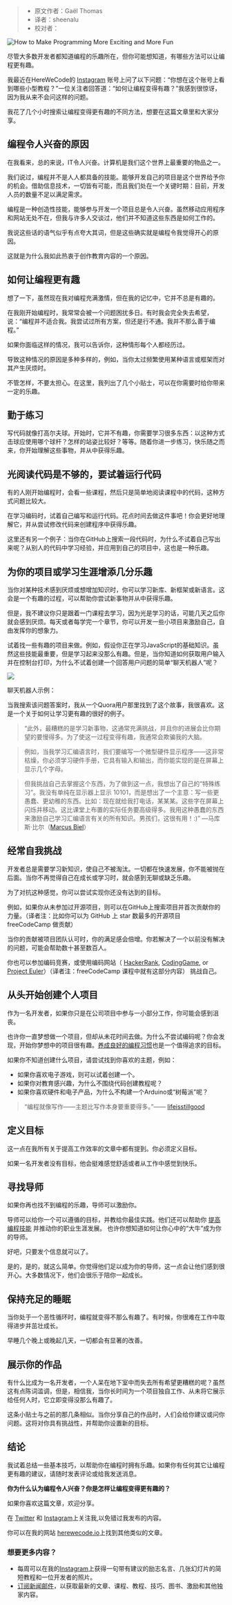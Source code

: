 > * 原文作者：Gaël Thomas
> * 译者：sheenalu
> * 校对者：

![How to Make Programming More Exciting and More Fun](https://www.freecodecamp.org/news/content/images/size/w2000/2020/01/how-to-make-programming-more-exciting-and-more-fun-1.png)

尽管大多数开发者都知道编程的乐趣所在，但你可能想知道，有哪些方法可以让编程更有趣。

我最近在HereWeCode的 [Instagram][1] 账号上问了以下问题：“你想在这个账号上看到哪些小型教程？”一位关注者回答道：“如何让编程变得有趣？”我感到很惊讶，因为我从来不会问这样的问题。

我花了几个小时搜索让编程变得更有趣的不同方法，想要在这篇文章里和大家分享。

## 编程令人兴奋的原因

在我看来，总的来说，IT令人兴奋。计算机是我们这个世界上最重要的物品之一。

我们说过，编程并不是人人都具备的技能。能够开发自己的项目是这个世界给予你的机会。借助信息技术，一切皆有可能，而且我们处在一个关键时期：目前，开发人员的数量不足以满足需求。

编程是一种创造性技能，能够参与开发一个项目总是令人兴奋。虽然移动应用程序和网站无处不在，但我与许多人交谈过，他们并不知道这些东西是如何工作的。

我说这些话的语气似乎有点夸大其词，但是这些确实就是编程令我觉得开心的原因。

这就是为什么我如此热衷于创作教育内容的一个原因。

## 如何让编程更有趣

想了一下，虽然现在我对编程充满激情，但在我的记忆中，它并不总是有趣的。

在我刚开始编程时，我常常会被一个问题困扰多日。有时我会完全失去希望，说：“编程并不适合我。我尝试过所有方案，但还是行不通。我并不那么善于编程。”

如果你面临这样的情况，我可以告诉你，这种情形每个人都经历过。

导致这种情况的原因是多种多样的，例如，当你太过频繁使用某种语言或框架而对其产生厌烦时。

不管怎样，不要太担心。在这里，我列出了几个小贴士，可以在你需要时给你带来一定的乐趣。

## 勤于练习

写代码就像打高尔夫球。开始时，它并不有趣，你需要学习很多东西：以这种方式击球应使用哪个球杆？怎样的站姿比较好？等等。随着你进一步练习，快乐随之而来，你开始理解这些事物，并从中获得乐趣。

## 光阅读代码是不够的，要试着运行代码

有的人刚开始编程时，会看一些课程，然后只是简单地阅读课程中的代码，这种方式问题比较大。

在学习编码时，试着自己编写和运行代码。花点时间去做这件事吧！你会更好地理解它，并从尝试修改代码来创建程序中获得乐趣。

这里还有另一个例子：当你在GitHub上搜索一段代码时，为什么不试着自己写出来呢？从别人的代码中学习经验，并应用到自己的项目中，这也是一种乐趣。

## 为你的项目或学习生涯增添几分乐趣

当你对某种技术感到厌烦或想增加知识时，你可以学习新库、新框架或新语言。这会是一个有趣的过程，可以帮助你尝试新事物并从中获得乐趣。

但是，我不建议你只是跟着一门课程去学习，因为光是学习的话，可能几天之后你就会感到厌烦。每天或者每学完一个章节，你可以开发一些小项目来激励自己，自由发挥你的想象力。

试着找一些有趣的项目来做。例如，假设你正在学习JavaScript的基础知识。虽然这些技能最重要，但是学习起来没那么有趣。但是，当你知道如何获取用户输入并在控制台打印，为什么不试着创建一个回答用户问题的简单“聊天机器人”呢？

![](https://herewecode.io/blog/content/images/2020/01/chatbot-example.png)

聊天机器人示例：

当我搜索该问题答案时，我从一个Quora用户那里找到了这个故事，我很喜欢。这是一个关于如何让学习更有趣的很好的例子。

> “此外，最糟糕的是学习新事物，这通常充满挑战，并且你的进展会比你期望的要慢得多。为了使这一过程变得有趣，我通常会欺骗我的大脑。

> 例如，当我学习汇编语言时，我们要编写一个微型硬件显示程序——这非常枯燥，你必须学习硬件手册，它具有输入和输出，而你能实现的是在屏幕上显示几个字母。

> 但我挑战自己去掌握这个东西，为了做到这一点，我想出了自己的“特殊练习”。我没有单纯在显示器上显示 10101，而是想出了一个主意：写一些更愚蠢、更幼稚的东西。比如：现在就给我打电话，某某某。这些字在屏幕上闪烁并移动。这比课堂上布置的实际任务要高级得多。我用这种愚蠢的东西来激励自己学习汇编语言有关的所有知识。男孩们，这很有用！:)” —马库斯·比尔（[Marcus Biel][2]）

## 经常自我挑战

开发者总是需要学习新知识，使自己不被淘汰。一切都在快速发展，你不能被抛在后面。当你不再觉得自己在成长或学习时，就会感到无聊或缺乏乐趣。

为了对抗这种感觉，你可以尝试实现你还没有达到的目标。

例如，如果你从未参加过开源项目，则可以在GitHub上搜索项目并首次贡献你的力量。（译者注：比如你可以为 GitHub 上 star 数最多的开源项目 freeCodeCamp 做贡献）

当你的贡献被项目团队认可时，你的满足感会倍增。你若解决了一个以前没有解决的问题，可能会帮助数十甚至数百人。

你也可以参加编码竞赛，或使用编码网站（  [HackerRank][3],  [CodingGame][4], or  [Project Euler][5]）（译者注：freeCodeCamp 课程中就有这部分内容）  挑战自己。

## 从头开始创建个人项目

作为一名开发者，如果你只是在公司项目中参与一小部分工作，你可能会感到沮丧。

也许你一直梦想做一个项目，但却从未花时间去做。为什么不尝试编码呢？你会发现，开始你梦想中的项目很有趣。[养成良好的编程习惯][6]也是一个值得追求的目标。

如果你不知道创建什么项目，请尝试找到你喜欢的主题，例如：

-   如果你喜欢电子游戏，则可以试着创建一个。
-   如果你对教育感兴趣，为什么不围绕代码创建教程呢？
-   如果你喜欢硬件和电子产品，为什么不构建一个Arduino或“树莓派”呢？

> “编程就像写作——主题比写作本身要重要得多。”—— [lifeisstillgood][7]

## 定义目标

这一点在我所有关于提高工作效率的文章中都有提到。你必须定义目标。

如果一名开发者没有目标，他会挺难感觉舒适或者从工作中感觉到快乐。

## 寻找导师

如果你再也找不到编程的乐趣，导师可以激励你。

导师可以给你一个可以遵循的目标，并教给你最佳实践。他们还可以帮助你 [提高编程技能][8]  并推动你的职业生涯发展。
也许你想知道如何让你心中的“大牛”成为你的导师。

好吧，只要发个信息就可以了。

是的，是的，就这么简单。你觉得他们足以成为你的导师，这一点会让他们感到很开心。大多数情况下，他们会很乐于陪你一起成长。

## 保持充足的睡眠

当你处于一个恶性循环时，编程就变得不那么有趣了。有时候，你很难在工作中取得进步并茁壮成长。

早睡几个晚上或晚起几天，一切都会有显著的改善。

## 展示你的作品

有什么比成为一名开发者，一个人呆在地下室中而失去所有希望更糟糕的呢？虽然这有点陈词滥调，但是，相信我，当你长时间为一个项目独自工作、从未将它展示给任何人时，它立即变得没那么有趣了。

这条小贴士与之前的那几条相似。当你分享自己的作品时，人们会给你建议或问你问题。这将对你具有挑战性，并帮助你设置新的目标。

## 结论

我试着总结一些基本技巧，以帮助你在编程时拥有乐趣。如果你有任何其它让编程更有趣的建议，请随时发表评论或给我发送消息。

**你为什么认为编程令人兴奋？你是怎样让编程变得更有趣的？**

如果你喜欢这篇文章，欢迎分享。

在  [Twitter][9]  和 [Instagram][10]上关注我,以免错过我发布的内容。

你可以在我的网站 [herewecode.io][11]上找到其他类似的文章。

### 想要更多内容？

-   每周可以在我的[Instagram][12]上获得一句带有建议的励志名言、几张幻灯片的简短教程和一位开发者的照片。
-   [订阅新闻邮件][13]，以获取最新的文章、课程、教程、技巧、图书、激励和其他独家内容。

[1]: https://www.instagram.com/herewecode.io/
[2]: https://www.quora.com/How-can-I-make-coding-fun-and-interesting
[3]: https://www.hackerrank.com/home?utm_expid=.2u09ecQTSny1HV02SEVoCg.1&utm_referrer=https%3A%2F%2Fwww.google.com%2F
[4]: https://www.codingame.com/start
[5]: https://projecteuler.net/
[6]: https://herewecode.io/blog/how-to-make-programming-a-daily-habit/
[7]: https://news.ycombinator.com/item?id=7669435
[8]: https://herewecode.io/blog/how-to-improve-your-programming-skills/
[9]: https://twitter.com/gaelthomas_
[10]: https://www.instagram.com/herewecode.io/
[11]: https://herewecode.io/
[12]: https://www.instagram.com/herewecode.io/
[13]: https://mailchi.mp/26f79f1a37d6/herewecode
